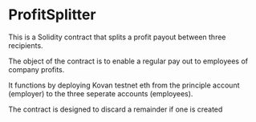 # ProfitSplitter

This is a Solidity contract that splits a profit payout between three recipients.

The object of the contract is to enable a regular pay out to employees of company profits.

It functions by deploying Kovan testnet eth from the principle account (employer) to the three seperate accounts (employees).

The contract is designed to discard a remainder if one is created